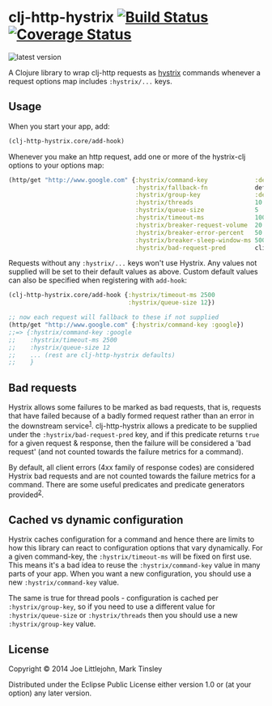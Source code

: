 # clj-http-hystrix [![Build Status](https://travis-ci.org/joelittlejohn/clj-http-hystrix.svg?branch=master)](https://travis-ci.org/joelittlejohn/clj-http-hystrix) [![Coverage Status](https://coveralls.io/repos/joelittlejohn/clj-http-hystrix/badge.svg?branch=master)](https://coveralls.io/r/joelittlejohn/clj-http-hystrix?branch=master)

![latest version](https://clojars.org/clj-http-hystrix/latest-version.svg)

A Clojure library to wrap clj-http requests as [hystrix](https://github.com/Netflix/Hystrix) commands whenever a request options map includes `:hystrix/...` keys.

## Usage

When you start your app, add:

```clj
(clj-http-hystrix.core/add-hook)
```

Whenever you make an http request, add one or more of the hystrix-clj options to your options map:

```clj
(http/get "http://www.google.com" {:hystrix/command-key             :default
                                   :hystrix/fallback-fn             default-fallback
                                   :hystrix/group-key               :default
                                   :hystrix/threads                 10
                                   :hystrix/queue-size              5
                                   :hystrix/timeout-ms              1000
                                   :hystrix/breaker-request-volume  20
                                   :hystrix/breaker-error-percent   50
                                   :hystrix/breaker-sleep-window-ms 5000
                                   :hystrix/bad-request-pred        client-error?})
```

Requests without any `:hystrix/...` keys won't use Hystrix. Any values not supplied will be set to their default values as above. Custom default values can also be specified when registering with `add-hook`:

```clj
(clj-http-hystrix.core/add-hook {:hystrix/timeout-ms 2500
                                 :hystrix/queue-size 12})

;; now each request will fallback to these if not supplied
(http/get "http://www.google.com" {:hystrix/command-key :google})
;;=> {:hystrix/command-key :google
;;    :hystrix/timeout-ms 2500
;;    :hystrix/queue-size 12
;;    ... (rest are clj-http-hystrix defaults)
;;    }
```

## Bad requests

Hystrix allows some failures to be marked as bad requests, that is, requests that have failed because of a badly formed request rather than an error in the downstream service<sup>[1](https://github.com/Netflix/Hystrix/wiki/How-To-Use#error-propagation)</sup>. clj-http-hystrix allows a predicate to be supplied under the `:hystrix/bad-request-pred` key, and if this predicate returns `true` for a given request & response, then the failure will be considered a 'bad request' (and not counted towards the failure metrics for a command).

By default, all client errors (4xx family of response codes) are considered Hystrix bad requests and are not counted towards the failure metrics for a command. There are some useful predicates and predicate generators provided<sup>[2](https://github.com/joelittlejohn/clj-http-hystrix/blob/18a4f8f9636e531558a57557681c5d5861b27e42/src/clj_http_hystrix/core.clj#L67)</sup>.

## Cached vs dynamic configuration

Hystrix caches configuration for a command and hence there are limits to how this library can react to configuration options that vary dynamically. For a given command-key, the `:hystrix/timeout-ms` will be fixed on first use. This means it's a bad idea to reuse the `:hystrix/command-key` value in many parts of your app. When you want a new configuration, you should use a new `:hystrix/command-key` value.

The same is true for thread pools - configuration is cached per `:hystrix/group-key`, so if you need to use a different value for `:hystrix/queue-size` or `:hystrix/threads` then you should use a new `:hystrix/group-key` value.

## License

Copyright © 2014 Joe Littlejohn, Mark Tinsley

Distributed under the Eclipse Public License either version 1.0 or (at
your option) any later version.
